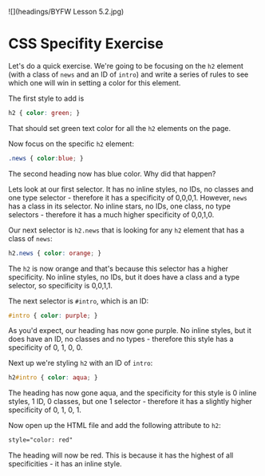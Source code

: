 ![](headings/BYFW Lesson 5.2.jpg)

# CSS Specifity Exercise

Let's do a quick exercise. We're going to be focusing on the `h2` element (with a class of `news` and an ID of `intro`) and write a series of rules to see which one will win in setting a color for this element.

The first style to add is

```css
h2 { color: green; }
```

That should set green text color for all the `h2` elements on the page.

Now focus on the specific `h2` element:

```css
.news { color:blue; }
```

The second heading now has blue color. Why did that happen?

Lets look at our first selector. It has no inline styles, no IDs, no classes and one type selector - therefore it has a specificity of 0,0,0,1. However, `news` has a class in its selector. No inline stars, no IDs, one class, no type selectors - therefore it has a much higher specificity of 0,0,1,0.

Our next selector is `h2.news` that is looking for any `h2` element that has a class of `news`:

```css
h2.news { color: orange; }
```

The `h2` is now orange and that's because this selector has a higher specificity. No inline styles, no IDs, but it does have a class and a type selector, so specificity is 0,0,1,1.

The next selector is `#intro`, which is an ID:

```css
#intro { color: purple; }
```

As you'd expect, our heading has now gone purple. No inline styles, but it does have an ID, no classes and no types - therefore this style has a specificity of 0, 1, 0, 0.

Next up we're styling `h2` with an ID of `intro`:

```css
h2#intro { color: aqua; }
```

The heading has now gone aqua, and the specificity for this style is 0 inline styles, 1 ID, 0 classes, but one 1 selector - therefore it has a slightly higher specificity of 0, 1, 0, 1.

Now open up the HTML file and add the following attribute to `h2`:

```html
style="color: red"
```

The heading will now be red. This is because it has the highest of all specificities - it has an inline style.